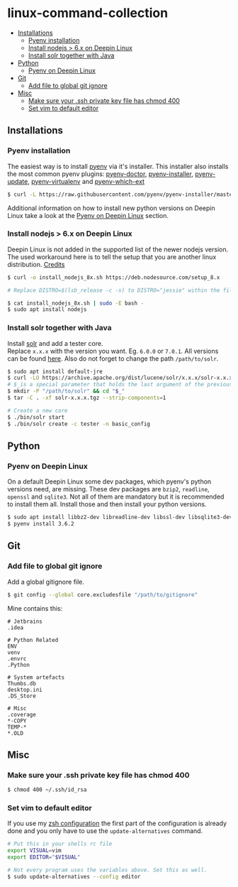 # linux-command-collection

<!-- toc -->

- [Installations](#installations)
  * [Pyenv installation](#pyenv-installation)
  * [Install nodejs > 6.x on Deepin Linux](#install-nodejs--6x-on-deepin-linux)
  * [Install solr together with Java](#install-solr-together-with-java)
- [Python](#python)
  * [Pyenv on Deepin Linux](#pyenv-on-deepin-linux)
- [Git](#git)
  * [Add file to global git ignore](#add-file-to-global-git-ignore)
- [Misc](#misc)
  * [Make sure your .ssh private key file has chmod 400](#make-sure-your-ssh-private-key-file-has-chmod-400)
  * [Set vim to default editor](#set-vim-to-default-editor)

<!-- tocstop -->

## Installations

### Pyenv installation
The easiest way is to install [pyenv](https://github.com/pyenv/pyenv) via it's 
installer. This installer also installs the most common pyenv plugins: 
[pyenv-doctor](https://github.com/pyenv/pyenv-doctor), 
[pyenv-installer](https://github.com/pyenv/pyenv-installer), 
[pyenv-update](https://github.com/pyenv/pyenv-update), 
[pyenv-virtualenv](https://github.com/pyenv/pyenv-virtualenv) and 
[pyenv-which-ext](https://github.com/pyenv/pyenv-which-ext)
```bash
$ curl -L https://raw.githubusercontent.com/pyenv/pyenv-installer/master/bin/pyenv-installer | bash
``` 
Additional information on how to install new python versions on Deepin Linux 
take a look at the [Pyenv on Deepin Linux](#pyenv-on-deepin-linux) section.


### Install nodejs > 6.x on Deepin Linux
Deepin Linux is not added in the supported list of the newer nodejs version. 
The used workaround here is to tell the setup that you are another linux 
distribution. [Credits](https://github.com/nodesource/distributions/issues/442#issuecomment-295227771)
```bash
$ curl -o install_nodejs_8x.sh https://deb.nodesource.com/setup_8.x

# Replace DISTRO=$(lsb_release -c -s) to DISTRO="jessie" within the file

$ cat install_nodejs_8x.sh | sudo -E bash -
$ sudo apt install nodejs
```

### Install solr together with Java
Install [solr](http://lucene.apache.org/solr/) and add a tester core.  
Replace `x.x.x` with the version you want. Eg. `6.0.0` or `7.0.1`. All versions
can be found [here](https://archive.apache.org/dist/lucene/solr/). Also do not 
forget to change the path `/path/to/solr`.
```bash
$ sudo apt install default-jre
$ curl -LO https://archive.apache.org/dist/lucene/solr/x.x.x/solr-x.x.x.tgz
# $_is a special parameter that holds the last argument of the previous command
$ mkdir -P "/path/to/solr" && cd "$_"
$ tar -C . -xf solr-x.x.x.tgz --strip-components=1

# Create a new core
$ ./bin/solr start
$ ./bin/solr create -c tester -n basic_config
```

## Python

### Pyenv on Deepin Linux
On a default Deepin Linux some dev packages, which pyenv's python versions need,
are missing. These dev packages are `bzip2`, `readline`, `openssl` and 
`sqlite3`. Not all of them are mandatory but it is recommended to install them 
all. Install those and then install your python versions.
 
```bash
$ sudo apt install libbz2-dev libreadline-dev libssl-dev libsqlite3-dev
$ pyenv install 3.6.2
```

## Git

### Add file to global git ignore
Add a global gitignore file. 
```bash
$ git config --global core.excludesfile "/path/to/gitignore"
```

Mine contains this: 
```git
# Jetbrains
.idea

# Python Related
ENV
venv
.envrc
.Python

# System artefacts
Thumbs.db
desktop.ini
.DS_Store

# Misc
.coverage
*-COPY
TEMP-*
*.OLD
```

## Misc

### Make sure your .ssh private key file has chmod 400
```bash
$ chmod 400 ~/.ssh/id_rsa
```

### Set vim to default editor
If you use my [zsh configuration](https://github.com/Nachtalb/zsh_configuration.linux/)
the first part of the configuration is already done and you only have to use the
`update-alternatives` command. 
```bash
# Put this in your shells rc file
export VISUAL=vim
export EDITOR="$VISUAL"

# Not every program uses the variables above. Set this as well. 
$ sudo update-alternatives --config editor
```
